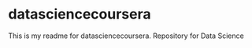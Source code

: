 datasciencecoursera
===================
This is my readme for datasciencecoursera.
Repository for Data Science
